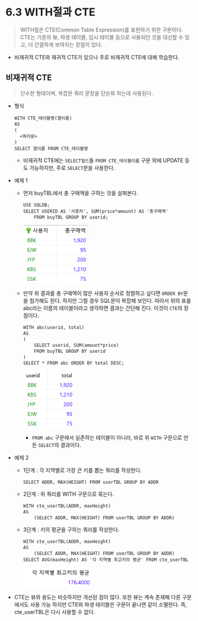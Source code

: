 # 6.3 WITH절과 CTE

> WITH절은 CTE(Common Table Expression)를 표현하기 위한 구문이다. CTE는 기존의 뷰, 파생 테이블, 임시 테이블 등으로 사용되던 것을 대신할 수 있고, 더 간결하게 보여지는 장점이 있다.

* 비재귀적 CTE와 재귀적 CTE가 있으나 주로 비재귀적 CTE에 대해 학습한다.



## 비재귀적 CTE

> 단수한 형태이며, 복잡한 쿼리 문장을 단순화 하는데 사용된다.

* 형식

  ```mariadb
  WITH CTE_테이블명(열이름)
  AS
  (
  	<쿼리문>
  )
  SELECT 열이름 FROM CTE_테이블명
  ```

  * 비재귀적 CTE에는 `SELECT필드`들 `FROM CTE_테이블이름` 구문 외에 UPDATE 등도 가능하지만, 주로 `SELECT`문을 사용한다.

* 예제 1

  * 먼저  buyTBL에서 총 구매액을 구하는 것을 살펴본다.

    ```mariadb
    USE SQLDB;
    SELECT USERID AS '사용자', SUM(price*amount) AS '총구매액'
    	FROM buyTBL GROUP BY userid;
    ```

    ![image-20210312183435901](markdown-images/image-20210312183435901.png)

  * 만약 위 결과를 총 구매액이 많은 사용자 순서로 정렬하고 싶다면 `ORDER BY`문을 첨가해도 된다. 하지만 그럴 경우 SQL문이 복잡해 보인다.  따라서 위의 표를 abc라는 이름의 테이블이라고 생각하면 결과는 간단해 진다. 이것이 `CTE`의 장점이다.

    ```mariadb
    WITH abc(userid, total)
    AS
    (
    	SELECT userid, SUM(amount*price) 
        FROM buyTBL GROUP BY userid
    )
    SELECT * FROM abc ORDER BY total DESC;
    ```

    ![image-20210312185202209](markdown-images/image-20210312185202209.png)

    * `FROM abc` 구문에서 실존하는 테이블이 아니라, 바로 위 `WITH` 구문으로 만든 `SELECT`의 결과이다.



* 예제 2

  * 1단계 : 각 지역별로 가장 큰 키를 뽑는 쿼리를 작성한다.

    ```mariadb
    SELECT ADDR, MAX(HEIGHT) FROM userTBL GROUP BY ADDR
    ```

  * 2단계 : 위 쿼리를 WITH 구문으로 묶는다.

    ```mariadb
    WITH cte_userTBL(ADDR, maxHeight)
    AS
    	(SELECT ADDR, MAX(HEIGHT) FROM userTBL GROUP BY ADDR)
    ```

  * 3단계 : 키의 평균을 구하는 쿼리를 작성한다.

    ```mariadb
    WITH cte_userTBL(ADDR, maxHeight)
    AS
    	(SELECT ADDR, MAX(HEIGHT) FROM userTBL GROUP BY ADDR)
    SELECT AVG(maxHeight) AS '각 지역별 최고키의 평균' FROM cte_userTBL
    ```

    ![image-20210312191004712](markdown-images/image-20210312191004712.png)

* CTE는 뷰와 용도는 비슷하지만 개선된 점이 많다. 또한 뷰는 계속 존재해 다른 구문에서도 사용 가능 하지만 CTE와 파생 테이블은 구문이 끝나면 같이 소멸한다. 즉, cte_userTBL은 다시 사용할 수 없다. 